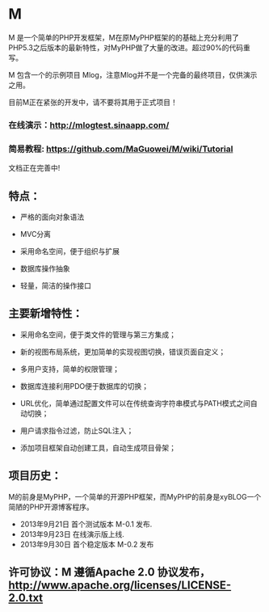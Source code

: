 M
=

M 是一个简单的PHP开发框架，M在原MyPHP框架的的基础上充分利用了PHP5.3之后版本的最新特性，对MyPHP做了大量的改进。超过90%的代码重写。

M 包含一个的示例项目 Mlog，注意Mlog并不是一个完备的最终项目，仅供演示之用。

目前M正在紧张的开发中，请不要将其用于正式项目！

### 在线演示：<http://mlogtest.sinaapp.com/>
### 简易教程: <https://github.com/MaGuowei/M/wiki/Tutorial>

文档正在完善中!

## 特点：

* 严格的面向对象语法

* MVC分离

* 采用命名空间，便于组织与扩展

* 数据库操作抽象

* 轻量，简洁的操作接口


## 主要新增特性：

* 采用命名空间，便于类文件的管理与第三方集成；

* 新的视图布局系统，更加简单的实现视图切换，错误页面自定义；

* 多用户支持，简单的权限管理；

* 数据库连接利用PDO便于数据库的切换；

* URL优化，简单通过配置文件可以在传统查询字符串模式与PATH模式之间自动切换；

* 用户请求指令过滤，防止SQL注入；

* 添加项目框架自动创建工具，自动生成项目骨架；


## 项目历史：

M的前身是MyPHP，一个简单的开源PHP框架，而MyPHP的前身是xyBLOG一个简陋的PHP开源博客程序。

* 2013年9月21日 首个测试版本 M-0.1 发布.
* 2013年9月23日 在线演示版上线.
* 2013年9月30日 首个稳定版本 M-0.2 发布

## 许可协议：M 遵循Apache 2.0 协议发布，http://www.apache.org/licenses/LICENSE-2.0.txt